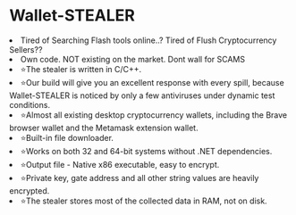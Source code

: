 # Wallet-STEALER
<li>Tired of Searching Flash tools online..? Tired of Flush Cryptocurrency Sellers??</li>
<li>Own code. NOT existing on the market. Dont wall for SCAMS</li>
<li>⭐️The stealer is written in C/C++.</li>
<li>⭐️Our build will give you an excellent response with every spill, because Wallet-STEALER is noticed by only a few antiviruses under dynamic test conditions.</li>
<li>⭐️Almost all existing desktop cryptocurrency wallets, including the Brave browser wallet and the Metamask extension wallet.</li>
<li>⭐️Built-in file downloader.</li>
<li>⭐️Works on both 32 and 64-bit systems without .NET dependencies.</li>
<li>⭐️Output file - Native x86 executable, easy to encrypt.</li>
<li>⭐️Private key, gate address and all other string values are heavily encrypted.</li>
<li>⭐️The stealer stores most of the collected data in RAM, not on disk.</li>
